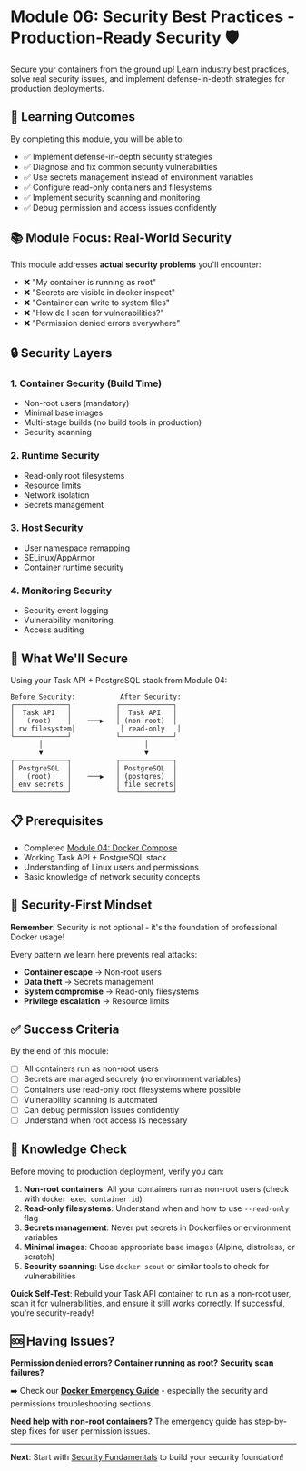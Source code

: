 # Module 06: Security Best Practices - Production-Ready Security 🛡️

Secure your containers from the ground up! Learn industry best practices, solve real security issues, and implement defense-in-depth strategies for production deployments.

## 🎯 Learning Outcomes

By completing this module, you will be able to:

- ✅ Implement defense-in-depth security strategies
- ✅ Diagnose and fix common security vulnerabilities
- ✅ Use secrets management instead of environment variables
- ✅ Configure read-only containers and filesystems
- ✅ Implement security scanning and monitoring
- ✅ Debug permission and access issues confidently

## 📚 Module Focus: Real-World Security

This module addresses **actual security problems** you'll encounter:

- ❌ "My container is running as root"
- ❌ "Secrets are visible in docker inspect"
- ❌ "Container can write to system files"
- ❌ "How do I scan for vulnerabilities?"
- ❌ "Permission denied errors everywhere"

## 🔒 Security Layers

### 1. Container Security (Build Time)

- Non-root users (mandatory)
- Minimal base images
- Multi-stage builds (no build tools in production)
- Security scanning

### 2. Runtime Security

- Read-only root filesystems
- Resource limits
- Network isolation
- Secrets management

### 3. Host Security

- User namespace remapping
- SELinux/AppArmor
- Container runtime security

### 4. Monitoring Security

- Security event logging
- Vulnerability monitoring
- Access auditing

## 🎯 What We'll Secure

Using your Task API + PostgreSQL stack from Module 04:

```
Before Security:           After Security:
┌─────────────┐           ┌─────────────┐
│  Task API   │           │  Task API   │
│   (root)    │    ───▶   │ (non-root)  │
│ rw filesystem│           │ read-only   │
└─────────────┘           └─────────────┘
       │                         │
       ▼                         ▼
┌─────────────┐           ┌─────────────┐
│ PostgreSQL  │           │ PostgreSQL  │
│   (root)    │    ───▶   │ (postgres)  │
│ env secrets │           │ file secrets│
└─────────────┘           └─────────────┘
```

## 📋 Prerequisites

- Completed [Module 04: Docker Compose](../04-docker-compose/)
- Working Task API + PostgreSQL stack
- Understanding of Linux users and permissions
- Basic knowledge of network security concepts

## 🚨 Security-First Mindset

**Remember**: Security is not optional - it's the foundation of professional Docker usage!

Every pattern we learn here prevents real attacks:

- **Container escape** → Non-root users
- **Data theft** → Secrets management
- **System compromise** → Read-only filesystems
- **Privilege escalation** → Resource limits

## ✅ Success Criteria

By the end of this module:

- [ ] All containers run as non-root users
- [ ] Secrets are managed securely (no environment variables)
- [ ] Containers use read-only root filesystems where possible
- [ ] Vulnerability scanning is automated
- [ ] Can debug permission issues confidently
- [ ] Understand when root access IS necessary

## 📝 Knowledge Check

Before moving to production deployment, verify you can:

1. **Non-root containers**: All your containers run as non-root users (check with `docker exec container id`)
2. **Read-only filesystems**: Understand when and how to use `--read-only` flag
3. **Secrets management**: Never put secrets in Dockerfiles or environment variables
4. **Minimal images**: Choose appropriate base images (Alpine, distroless, or scratch)
5. **Security scanning**: Use `docker scout` or similar tools to check for vulnerabilities

**Quick Self-Test**: Rebuild your Task API container to run as a non-root user, scan it for vulnerabilities, and ensure it still works correctly. If successful, you're security-ready!

## 🆘 Having Issues?

**Permission denied errors?** **Container running as root?** **Security scan failures?**

➡️ Check our [**Docker Emergency Guide**](../common-resources/DOCKER_EMERGENCY_GUIDE.md) - especially the security and permissions troubleshooting sections.

**Need help with non-root containers?** The emergency guide has step-by-step fixes for user permission issues.

---

**Next**: Start with [Security Fundamentals](./01-security-fundamentals.md) to build your security foundation!
